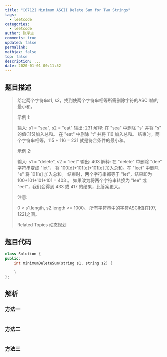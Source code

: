 ```yaml
---
title: "[0712] Minimum ASCII Delete Sum for Two Strings"
tags:
  - leetcode
categories:
  - leetcode
author: 张学志
comments: true
updated: false
permalink:
mathjax: false
top: false
description: ...
date: 2020-01-01 00:11:52
---
```


## 题目描述

> 给定两个字符串s1, s2，找到使两个字符串相等所需删除字符的ASCII值的最小和。 
> 
> 示例 1: 
> 
> 
> 输入: s1 = "sea", s2 = "eat"
> 输出: 231
> 解释: 在 "sea" 中删除 "s" 并将 "s" 的值(115)加入总和。
> 在 "eat" 中删除 "t" 并将 116 加入总和。
> 结束时，两个字符串相等，115 + 116 = 231 就是符合条件的最小和。
> 
> 
> 示例 2: 
> 
> 
> 输入: s1 = "delete", s2 = "leet"
> 输出: 403
> 解释: 在 "delete" 中删除 "dee" 字符串变成 "let"，
> 将 100[d]+101[e]+101[e] 加入总和。在 "leet" 中删除 "e" 将 101[e] 加入总和。
> 结束时，两个字符串都等于 "let"，结果即为 100+101+101+101 = 403 。
> 如果改为将两个字符串转换为 "lee" 或 "eet"，我们会得到 433 或 417 的结果，比答案更大。
> 
> 
> 注意: 
> 
> 
> 0 < s1.length, s2.length <= 1000。 
> 所有字符串中的字符ASCII值在[97, 122]之间。 
> 
> Related Topics 动态规划

## 题目代码

```cpp
class Solution {
public:
    int minimumDeleteSum(string s1, string s2) {
        
    }
};
```

## 解析

### 方法一

```cpp

```

### 方法二

```cpp

```

### 方法三

```cpp

```

